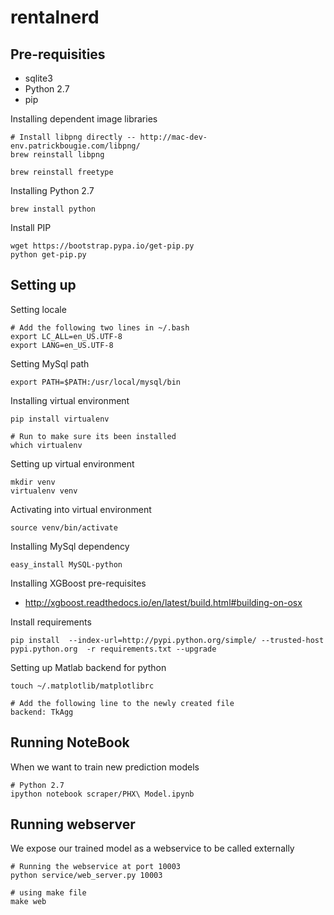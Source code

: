 # rentalnerd

## Pre-requisities
- sqlite3
- Python 2.7
- pip

Installing dependent image libraries
```
# Install libpng directly -- http://mac-dev-env.patrickbougie.com/libpng/
brew reinstall libpng 

brew reinstall freetype
```

Installing Python 2.7
```
brew install python
```

Install PIP
```
wget https://bootstrap.pypa.io/get-pip.py
python get-pip.py
```

## Setting up

Setting locale
  ```
  # Add the following two lines in ~/.bash
  export LC_ALL=en_US.UTF-8
  export LANG=en_US.UTF-8
  ```

Setting MySql path
  ```
  export PATH=$PATH:/usr/local/mysql/bin
  ```

Installing virtual environment
  ```
  pip install virtualenv 

  # Run to make sure its been installed
  which virtualenv
  ```

Setting up virtual environment
  ```
  mkdir venv
  virtualenv venv
  ```

Activating into virtual environment
  ```
  source venv/bin/activate
  ```

Installing MySql dependency
  ```
  easy_install MySQL-python
  ```

Installing XGBoost pre-requisites
  - http://xgboost.readthedocs.io/en/latest/build.html#building-on-osx
  

Install requirements
  ```
  pip install  --index-url=http://pypi.python.org/simple/ --trusted-host pypi.python.org  -r requirements.txt --upgrade
  ```

Setting up Matlab backend for python
  ```
  touch ~/.matplotlib/matplotlibrc

  # Add the following line to the newly created file
  backend: TkAgg
  ```

## Running NoteBook
  When we want to train new prediction models

  ```
  # Python 2.7
  ipython notebook scraper/PHX\ Model.ipynb 
  ```

## Running webserver
  We expose our trained model as a webservice to be called externally
  ```
  # Running the webservice at port 10003
  python service/web_server.py 10003

  # using make file
  make web
  ```